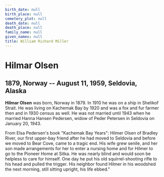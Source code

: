 ```yaml
---
birth_date: null
birth_place: null
cemetery_plot: null
death_date: null
death_place: null
family_name: null
given_names: null
title: William Richard Miller
---
```


# Hilmar Olsen

## 1879, Norway -- August 11, 1959, Seldovia, Alaska

**Hilmar Olsen** was born, Norway in 1879. In 1910 he was
on a ship in Shelikof Strait. He was living on Kachemak Bay by 1920 and
was a fox and fur farmer then and in 1930 census as well. He was not
married until 1943 when he married Hanna Hansen Pedersen, widow of Peder
Petersen in Seldovia on January 20, 1943.

From Elsa Pedersen\'s book \"Kachemak Bay Years\": Hilmer Olsen of
Bradley River, our first upper-bay friend after he had moved to Seldovia
and before we moved to Bear Cove, came to a tragic end. His wife grew
senile, and her son made arrangements for her to enter a nursing home
and for Hilmer to go to the Pioneer Home at Sitka. He was nearly blind
and would soon be helpless to care for himself. One day he put his old
squirrel-shooting rifle to his head and pulled the trigger. His neighbor
found Hilmer in his woodshed the next morning, still sitting upright,
his life ebbed.\"
